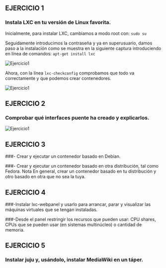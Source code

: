 ## EJERCICIO 1
### Instala LXC en tu versión de Linux favorita. 

Inicialmente, para instalar LXC, cambiamos a modo root con:
  `sudo su`
  
Seguidamente introducimos la contraseña y ya en superusuario, damos paso a la instalación como se muestra en la siguiente captura introduciendo en línea de comandos:
  `apt-get install lxc`

![Ejercicio1](https://dl.dropbox.com/s/dddf9oqxi85if1f/tema3.1.png)


Ahora, con la línea `lxc-checkconfig` comprobamos que todo va correctamente y que podemos crear contenedores.

![Ejercicio1](https://dl.dropbox.com/s/7cwjglzu9ahwg17/tema3.2.png)




## EJERCICIO 2
### Comprobar qué interfaces puente ha creado y explicarlos.

![Ejercicio1](https://dl.dropbox.com/s/7cwjglzu9ahwg17/tema3.3.png)

## EJERCICIO 3
 
###- Crear y ejecutar un contenedor basado en Debian.

###- Crear y ejecutar un contenedor basado en otra distribución, tal como Fedora. Nota En general, crear un contenedor basado en tu distribución y otro basado en otra que no sea la tuya.



## EJERCICIO 4


###-Instalar lxc-webpanel y usarlo para arrancar, parar y visualizar las máquinas virtuales que se tengan instaladas.

###-Desde el panel restringir los recursos que pueden usar: CPU shares, CPUs que se pueden usar (en sistemas multinúcleo) o cantidad de memoria.



## EJERCICIO 5

### Instalar juju y, usándolo, instalar MediaWiki en un táper.
